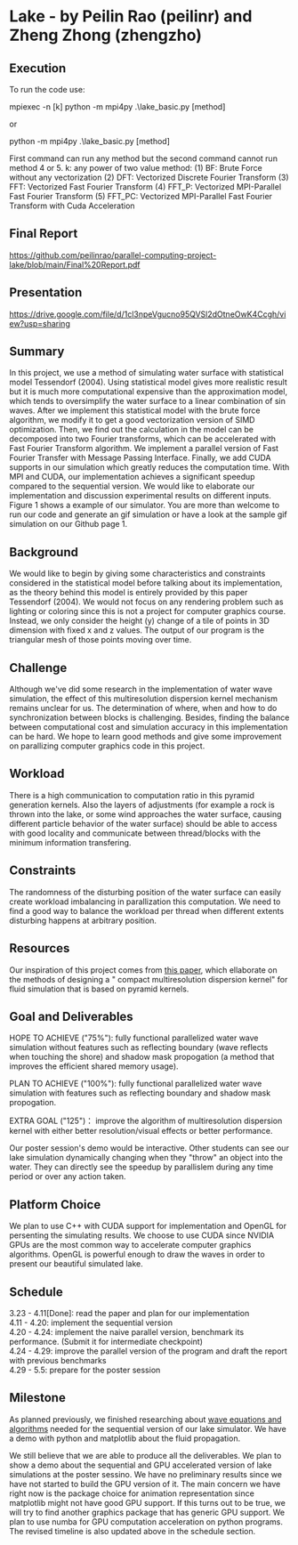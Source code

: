 # Lake - by Peilin Rao (peilinr) and Zheng Zhong (zhengzho)

## Execution

To run the code use:  

mpiexec -n [k] python -m mpi4py .\lake_basic.py [method]

or 

python -m mpi4py .\lake_basic.py [method]

First command can run any method but the second command cannot run method 4 or 5.
k: any power of two value
method: 
(1) BF: Brute Force without any vectorization
(2) DFT: Vectorized Discrete Fourier Transform
(3) FFT: Vectorized Fast Fourier Transform
(4) FFT_P: Vectorized MPI-Parallel Fast Fourier Transform
(5) FFT_PC: Vectorized MPI-Parallel Fast Fourier Transform with Cuda Acceleration

## Final Report
https://github.com/peilinrao/parallel-computing-project-lake/blob/main/Final%20Report.pdf

## Presentation

https://drive.google.com/file/d/1cl3npeVgucno95QVSl2dOtneOwK4Ccgh/view?usp=sharing

## Summary
In this project, we use a method of simulating water surface with statistical model Tessendorf (2004).
Using statistical model gives more realistic result but it is much more computational expensive than
the approximation model, which tends to oversimplify the water surface to a linear combination of
sin waves. After we implement this statistical model with the brute force algorithm, we modify it
to get a good vectorization version of SIMD optimization. Then, we find out the calculation in the
model can be decomposed into two Fourier transforms, which can be accelerated with Fast Fourier
Transform algorithm. We implement a parallel version of Fast Fourier Transfer with Message Passing
Interface. Finally, we add CUDA supports in our simulation which greatly reduces the computation
time. With MPI and CUDA, our implementation achieves a significant speedup compared to the
sequential version. We would like to elaborate our implementation and discussion experimental
results on different inputs. Figure 1 shows a example of our simulator. You are more than welcome to
run our code and generate an gif simulation or have a look at the sample gif simulation on our Github
page 1.

## Background
We would like to begin by giving some characteristics and constraints considered in the statistical
model before talking about its implementation, as the theory behind this model is entirely provided
by this paper Tessendorf (2004). We would not focus on any rendering problem such as lighting or
coloring since this is not a project for computer graphics course. Instead, we only consider the height
(y) change of a tile of points in 3D dimension with fixed x and z values. The output of our program is
the triangular mesh of those points moving over time.

## Challenge
Although we've did some research in the implementation of water wave simulation, the effect of this multiresolution dispersion kernel mechanism remains unclear for us. The determination of where, when and how to do synchronization between blocks is challenging. Besides, finding the balance between computational cost and simulation accuracy in this implementation can be hard.  We hope to learn good methods and give some improvement on parallizing computer graphics code in this project.

## Workload
There is a high communication to computation ratio in this pyramid generation kernels. Also the layers of adjustments (for example a rock is thrown into the lake, or some wind approaches the water surface, causing different particle behavior of the water surface) should be able to access with good locality and communicate between thread/blocks with the minimum information transfering.

## Constraints
The randomness of the disturbing position of the water surface can easily create workload imbalancing in parallization this computation. We need to find a good way to balance the workload per thread when different extents disturbing happens at arbitrary position.

## Resources
Our inspiration of this project comes from [this paper](http://www.gmrv.es/Publications/2016/CMTKPO16/main.pdf), which ellaborate on the methods of designing a " compact multiresolution dispersion kernel" for fluid simulation that is based on pyramid kernels. 

## Goal and Deliverables

HOPE TO ACHIEVE ("75%"): fully functional parallelized water wave simulation without features such as reflecting boundary (wave reflects when touching the shore) and shadow mask propogation (a method that improves the efficient shared memory usage).  

PLAN TO ACHIEVE ("100%"): fully functional parallelized water wave simulation with features such as reflecting boundary and shadow mask propogation.  

EXTRA GOAL ("125")： improve the algorithm of multiresolution dispersion kernel with either better resolution/visual effects or better performance. 

Our poster session's demo would be interactive. Other students can see our lake simulation dynamically changing when they "throw" an object into the water. They can directly see the speedup by parallislem during any time period or over any action taken.  

## Platform Choice
We plan to use C++ with CUDA support for implementation and OpenGL for persenting the simulating results. We choose to use CUDA since NVIDIA GPUs are the most common way to accelerate computer graphics algorithms. OpenGL is powerful enough to draw the waves in order to present our beautiful simulated lake.

## Schedule
3.23 - 4.11[Done]: read the paper and plan for our implementation <br />
4.11 - 4.20: implement the sequential version <br />
4.20 - 4.24: implement the naive parallel version, benchmark its performance. (Submit it for intermediate checkpoint) <br />
4.24 - 4.29: improve the parallel version of the program and draft the report with previous benchmarks <br />
4.29 - 5.5: prepare for the poster session 


## Milestone
As planned previously, we finished researching about [wave equations and algorithms](http://www.coastalwiki.org/wiki/Shallow-water_wave_theory#Derivation_of_the_Airy_Wave_equations) needed for the sequential version of our lake simulator. We have a demo with python and matplotlib about the fluid propagation.

We still believe that we are able to produce all the deliverables. We plan to show a demo about the sequential and GPU accelerated version of lake simulations at the poster sessino. We have no preliminary results since we have not started to build the GPU version of it. The main concern we have right now is the package choice for animation representation since matplotlib might not have good GPU support. If this turns out to be true, we will try to find another graphics package that has generic GPU support. We plan to use numba for GPU computation acceleration on python programs. The revised timeline is also updated above in the schedule section.
